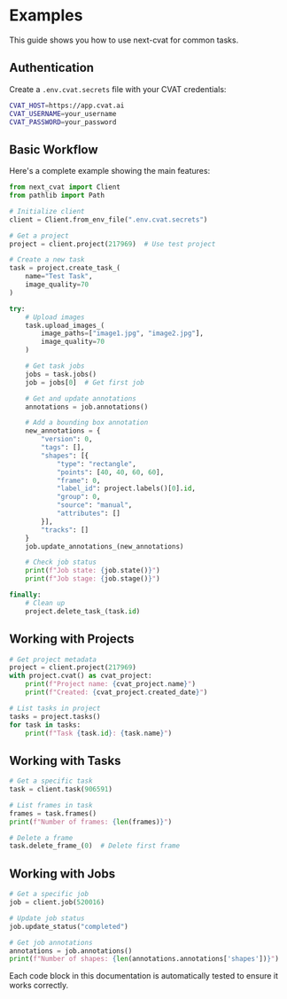 # Examples

This guide shows you how to use next-cvat for common tasks.

## Authentication

Create a `.env.cvat.secrets` file with your CVAT credentials:

```bash
CVAT_HOST=https://app.cvat.ai
CVAT_USERNAME=your_username
CVAT_PASSWORD=your_password
```

## Basic Workflow

Here's a complete example showing the main features:

```python
from next_cvat import Client
from pathlib import Path

# Initialize client
client = Client.from_env_file(".env.cvat.secrets")

# Get a project
project = client.project(217969)  # Use test project

# Create a new task
task = project.create_task_(
    name="Test Task",
    image_quality=70
)

try:
    # Upload images
    task.upload_images_(
        image_paths=["image1.jpg", "image2.jpg"],
        image_quality=70
    )

    # Get task jobs
    jobs = task.jobs()
    job = jobs[0]  # Get first job

    # Get and update annotations
    annotations = job.annotations()

    # Add a bounding box annotation
    new_annotations = {
        "version": 0,
        "tags": [],
        "shapes": [{
            "type": "rectangle",
            "points": [40, 40, 60, 60],
            "frame": 0,
            "label_id": project.labels()[0].id,
            "group": 0,
            "source": "manual",
            "attributes": []
        }],
        "tracks": []
    }
    job.update_annotations_(new_annotations)

    # Check job status
    print(f"Job state: {job.state()}")
    print(f"Job stage: {job.stage()}")

finally:
    # Clean up
    project.delete_task_(task.id)
```

## Working with Projects

```python
# Get project metadata
project = client.project(217969)
with project.cvat() as cvat_project:
    print(f"Project name: {cvat_project.name}")
    print(f"Created: {cvat_project.created_date}")

# List tasks in project
tasks = project.tasks()
for task in tasks:
    print(f"Task {task.id}: {task.name}")
```

## Working with Tasks

```python
# Get a specific task
task = client.task(906591)

# List frames in task
frames = task.frames()
print(f"Number of frames: {len(frames)}")

# Delete a frame
task.delete_frame_(0)  # Delete first frame
```

## Working with Jobs

```python
# Get a specific job
job = client.job(520016)

# Update job status
job.update_status("completed")

# Get job annotations
annotations = job.annotations()
print(f"Number of shapes: {len(annotations.annotations['shapes'])}")
```

Each code block in this documentation is automatically tested to ensure it works correctly.
